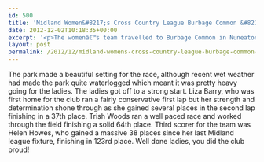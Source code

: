 ```yaml
---
id: 500
title: 'Midland Women&#8217;s Cross Country League Burbage Common &#8211; 1st December 2012'
date: 2012-12-02T10:18:35+00:00
excerpt: '<p>The womenâ€™s team travelled to Burbage Common in Nuneaton to compete in the 2nd fixture of the season in the Midlands league.</p>'
layout: post
permalink: /2012/12/midland-womens-cross-country-league-burbage-common-1st-december-2012/
---
```

The park made a beautiful setting for the race, although recent wet weather had made the park quite waterlogged which meant it was pretty heavy going for the ladies. The ladies got off to a strong start. Liza Barry, who was first home for the club ran a fairly conservative first lap but her strength and determination shone through as she gained several places in the second lap finishing in a 37th place. Trish Woods ran a well paced race and worked through the field finishing a solid 64th place. Third scorer for the team was Helen Howes, who gained a massive 38 places since her last Midland league fixture, finishing in 123rd place. Well done ladies, you did the club proud!</p>